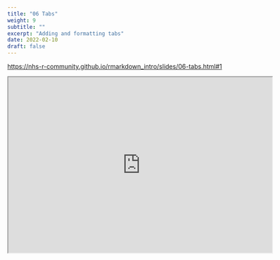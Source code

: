 ```yaml
---
title: "06 Tabs"
weight: 9
subtitle: ""
excerpt: "Adding and formatting tabs"
date: 2022-02-10
draft: false
---
```


https://nhs-r-community.github.io/rmarkdown_intro/slides/06-tabs.html#1

<iframe src="https://nhs-r-community.github.io/rmarkdown_intro/slides/06-tabs.html#1" width="600" height="400" loading="lazy" allowfullscreen></iframe> <script>fitvids('.shareagain', {players: 'iframe'});</script>

